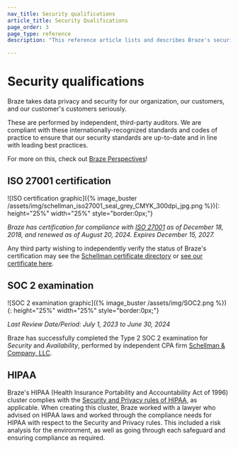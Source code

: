 ```yaml
---
nav_title: Security qualifications
article_title: Security Qualifications
page_order: 3
page_type: reference
description: "This reference article lists and describes Braze's security qualifications."

---
```


<!--
Warning! Other than routine updates to the ISO certification or SOC 2 examination dates and links, don't make any changes to this document without approval from the legal department.
-->

# Security qualifications

Braze takes data privacy and security for our organization, our customers, and our customer's customers seriously.

These are performed by independent, third-party auditors. We are compliant with these internationally-recognized standards and codes of practice to ensure that our security standards are up-to-date and in line with leading best practices.

For more on this, check out [Braze Perspectives](https://www.braze.com/perspectives/article/braze-soc-2-iso-27001-certified)!

## ISO 27001 certification

![ISO certification graphic]({% image_buster /assets/img/schellman_iso27001_seal_grey_CMYK_300dpi_jpg.png %}){: height="25%" width="25%" style="border:0px;"}

_Braze has certification for compliance with [ISO 27001](https://www.iso.org/isoiec-27001-information-security.html) as of December 18, 2018, and renewed as of August 20, 2024. Expires December 15, 2027._

Any third party wishing to independently verify the status of Braze's certification may see the [Schellman certificate directory](https://www.schellman.com/certificate-directory?certificateNumber=1504855-8) or [see our certificate here]({{site.baseurl}}/assets/pdf/Braze_ISO_Cert.pdf).

## SOC 2 examination

![SOC 2 examination graphic]({% image_buster /assets/img/SOC2.png %}){: height="25%" width="25%" style="border:0px;"}

_Last Review Date/Period: July 1, 2023 to June 30, 2024_

Braze has successfully completed the Type 2 SOC 2 examination for _Security_ and _Availability_, performed by independent CPA firm [Schellman & Company, LLC](https://www.schellman.com/).

## HIPAA

Braze's HIPAA (Health Insurance Portability and Accountability Act of 1996) cluster complies with the [Security and Privacy rules of HIPAA](https://aspe.hhs.gov/report/health-insurance-portability-and-accountability-act-1996), as applicable. When creating this cluster, Braze worked with a lawyer who advised on HIPAA laws and worked through the compliance needs for HIPAA with respect to the Security and Privacy rules. This included a risk analysis for the environment, as well as going through each safeguard and ensuring compliance as required.

